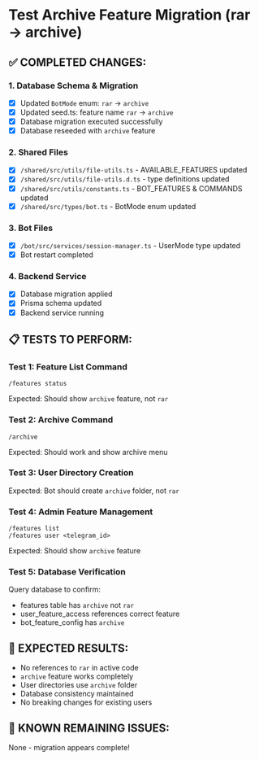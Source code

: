 # Test Archive Feature Migration (rar → archive)

## ✅ **COMPLETED CHANGES:**

### 1. Database Schema & Migration
- [x] Updated `BotMode` enum: `rar` → `archive`
- [x] Updated seed.ts: feature name `rar` → `archive`
- [x] Database migration executed successfully
- [x] Database reseeded with `archive` feature

### 2. Shared Files
- [x] `/shared/src/utils/file-utils.ts` - AVAILABLE_FEATURES updated
- [x] `/shared/src/utils/file-utils.d.ts` - type definitions updated
- [x] `/shared/src/utils/constants.ts` - BOT_FEATURES & COMMANDS updated
- [x] `/shared/src/types/bot.ts` - BotMode enum updated

### 3. Bot Files
- [x] `/bot/src/services/session-manager.ts` - UserMode type updated
- [x] Bot restart completed

### 4. Backend Service
- [x] Database migration applied
- [x] Prisma schema updated
- [x] Backend service running

## 📋 **TESTS TO PERFORM:**

### Test 1: Feature List Command
```
/features status
```
Expected: Should show `archive` feature, not `rar`

### Test 2: Archive Command
```
/archive
```
Expected: Should work and show archive menu

### Test 3: User Directory Creation
Expected: Bot should create `archive` folder, not `rar`

### Test 4: Admin Feature Management
```
/features list
/features user <telegram_id>
```
Expected: Should show `archive` feature

### Test 5: Database Verification
Query database to confirm:
- features table has `archive` not `rar`
- user_feature_access references correct feature
- bot_feature_config has `archive`

## 🎯 **EXPECTED RESULTS:**
- No references to `rar` in active code
- `archive` feature works completely
- User directories use `archive` folder
- Database consistency maintained
- No breaking changes for existing users

## 🚨 **KNOWN REMAINING ISSUES:**
None - migration appears complete! 